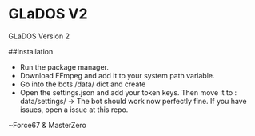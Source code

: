 # GLaDOS V2

GLaDOS Version 2

##Installation

* Run the package manager.
* Download FFmpeg and add it to your system path variable.
* Go into the bots /data/ dict and create
* Open the settings.json and add your token keys. Then move it to : data/settings/
   -> The bot should work now perfectly fine. If you have issues, open a issue at this repo.
   
~Force67 & MasterZero